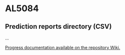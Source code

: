 # AL5084
## Prediction reports directory (CSV)

...

[Progress documentation available on the repository Wiki.](https://github.com/ljbitzki/AL5084/wiki)